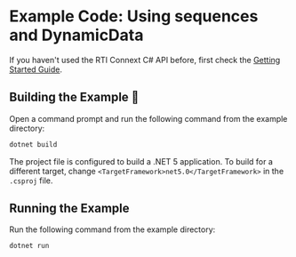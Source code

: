 # Example Code: Using sequences and DynamicData

If you haven't used the RTI Connext C# API before, first check the
[Getting Started Guide](https://community.rti.com/static/documentation/connext-dds/6.1.1/doc/manuals/connext_dds_professional/getting_started_guide/index.html).

## Building the Example :wrench:

Open a command prompt and run the following command from the example directory:

```sh
dotnet build
```

The project file is configured to build a .NET 5 application. To build for
a different target, change `<TargetFramework>net5.0</TargetFramework>` in
the `.csproj` file.

## Running the Example

Run the following command from the example directory:

```sh
dotnet run
```
